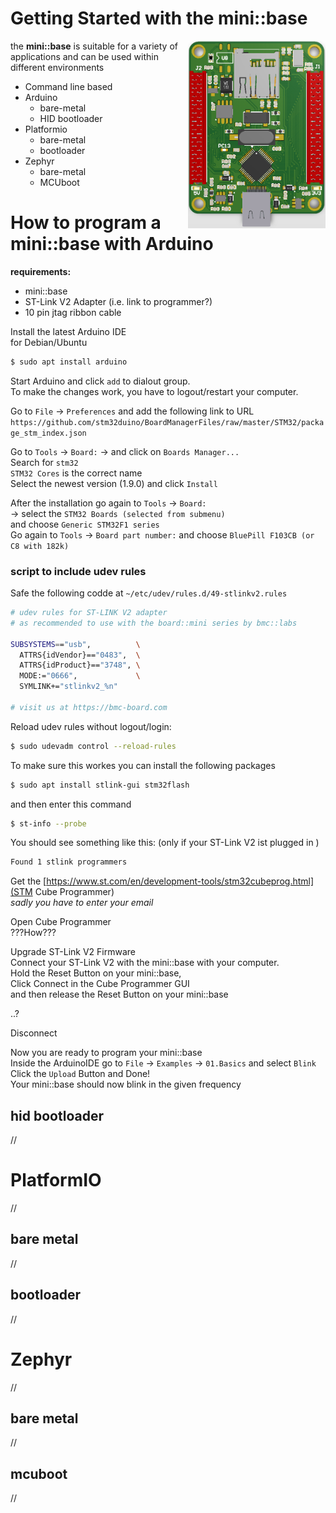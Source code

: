 # Getting Started with the mini::base
<img align="right" src="./pictures/mini_base_front.png" height=300>

the **mini::base** is suitable for a variety of applications and can be used
within different environments   
- Command line based  
- Arduino  
	* bare-metal  
	* HID bootloader  
- Platformio  
	* bare-metal  
	* bootloader  
- Zephyr 
	* bare-metal  
	* MCUboot  

# How to program a mini::base with Arduino

**requirements:**
- mini::base
- ST-Link V2 Adapter (i.e. link to programmer?)
- 10 pin jtag ribbon cable

Install the latest Arduino IDE  
for Debian/Ubuntu  
```zsh
$ sudo apt install arduino
```
Start Arduino and click `add` to dialout group.  
To make the changes work, you have to logout/restart your computer.

Go to `File` -> `Preferences` and add the following link to URL  
```https://github.com/stm32duino/BoardManagerFiles/raw/master/STM32/package_stm_index.json```

Go to `Tools` -> `Board:` -> and click on `Boards Manager...`  
Search for `stm32`  
`STM32 Cores` is the correct name  
Select the newest version (1.9.0) and click `Install`

After the installation go again to `Tools` -> `Board:`  
-> select the `STM32 Boards (selected from submenu)`  
and choose `Generic STM32F1 series`  
Go again to `Tools` -> `Board part number:` and choose `BluePill F103CB (or C8 with 182k)`

### script to include udev rules
Safe the following codde at `~/etc/udev/rules.d/49-stlinkv2.rules`
```zsh
# udev rules for ST-LINK V2 adapter
# as recommended to use with the board::mini series by bmc::labs

SUBSYSTEMS=="usb",          \
  ATTRS{idVendor}=="0483",  \
  ATTRS{idProduct}=="3748", \
  MODE:="0666",             \
  SYMLINK+="stlinkv2_%n"

# visit us at https://bmc-board.com
```

Reload udev rules without logout/login:
```zsh
$ sudo udevadm control --reload-rules
```

To make sure this workes you can install the following packages
```zsh
$ sudo apt install stlink-gui stm32flash
```
and then enter this command
```zsh
$ st-info --probe
```

You should see something like this: (only if your ST-Link V2 ist plugged in )
```zsh
Found 1 stlink programmers
```

Get the [https://www.st.com/en/development-tools/stm32cubeprog.html](STM Cube Programmer)  
_sadly you have to enter your email_

Open Cube Programmer  
???How???

Upgrade ST-Link V2 Firmware  
Connect your ST-Link V2 with the mini::base with your computer.  
Hold the Reset Button on your mini::base,  
Click Connect in the Cube Programmer GUI  
and then release the Reset Button on your mini::base

..?

Disconnect

Now you are ready to program your mini::base  
Inside the ArduinoIDE go to `File` -> `Examples` -> `01.Basics` and select `Blink`  
Click the `Upload` Button and Done!  
Your mini::base should now blink in the given frequency

## hid bootloader
//
# PlatformIO
//
## bare metal
//
## bootloader
//
# Zephyr
//
## bare metal
//
## mcuboot
//
